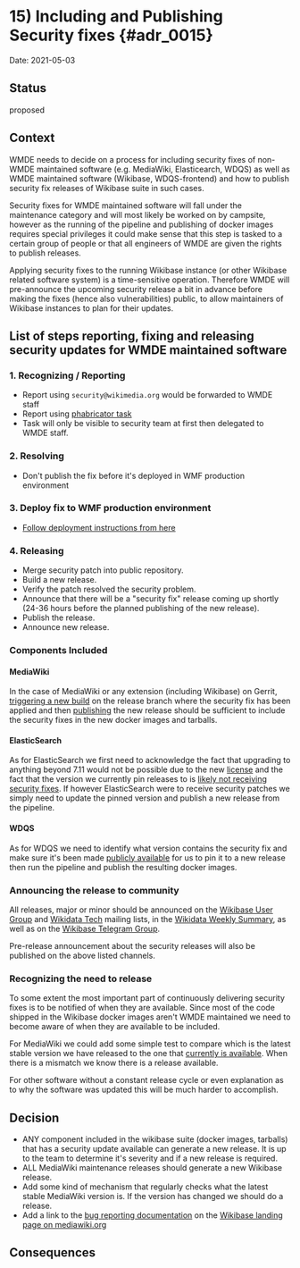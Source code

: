 # 15) Including and Publishing Security fixes {#adr_0015}

Date: 2021-05-03

## Status

proposed

## Context

WMDE needs to decide on a process for including security fixes of non-WMDE maintained software (e.g. MediaWiki, Elasticearch, WDQS) as well as WMDE maintained software (Wikibase, WDQS-frontend) and how to publish security fix releases of Wikibase suite in such cases.

Security fixes for WMDE maintained software will fall under the maintenance category and will most likely be worked on by campsite, however as the running of the pipeline and publishing of docker images requires special privileges it could make sense that this step is tasked to a certain group of people or that all engineers of WMDE are given the rights to publish releases.

Applying security fixes to the running Wikibase instance (or other Wikibase related software system) is a time-sensitive operation. Therefore WMDE will pre-announce the upcoming security release a bit in advance before making the fixes (hence also vulnerabilities) public, to allow maintainers of Wikibase instances to plan for their updates.

## List of steps reporting, fixing and releasing security updates for WMDE maintained software

### 1. Recognizing / Reporting

- Report using `security@wikimedia.org` would be forwarded to WMDE staff
- Report using [phabricator task](https://phabricator.wikimedia.org/maniphest/task/edit/form/75/)
- Task will only be visible to security team at first then delegated to WMDE staff.

### 2. Resolving

- Don't publish the fix before it's deployed in WMF production environment

### 3. Deploy fix to WMF production environment

- [Follow deployment instructions from here](https://wikitech.wikimedia.org/wiki/How_to_deploy_code#Creating_a_Security_Patch)

### 4. Releasing

- Merge security patch into public repository.
- Build a new release.
- Verify the patch resolved the security problem.
- Announce that there will be a "security fix" release coming up shortly (24-36 hours before the planned publishing of the new release).
- Publish the release.
- Announce new release.

### Components Included

#### MediaWiki

In the case of MediaWiki or any extension (including Wikibase) on Gerrit, [triggering a new build](../../docs/topics/pipeline.md) on the release branch where the security fix has been applied and then [publishing](../../docs/topics/publishing.md) the new release should be sufficient to include the security fixes in the new docker images and tarballs.

#### ElasticSearch

As for ElasticSearch we first need to acknowledge the fact that upgrading to anything beyond 7.11 would not be possible due to the new [license](https://www.elastic.co/pricing/faq/licensing) and the fact that the version we currently pin releases to is [likely not receiving security fixes](https://www.elastic.co/support/eol). If however ElasticSearch were to receive security patches we simply need to update the pinned version and publish a new release from the pipeline.

#### WDQS

As for WDQS we need to identify what version contains the security fix and make sure it's been made [publicly available](https://archiva.wikimedia.org/repository/releases/org/wikidata/query/rdf/service/) for us to pin it to a new release then run the pipeline and publish the resulting docker images.

### Announcing the release to community

All releases, major or minor should be announced on the [Wikibase User Group](https://lists.wikimedia.org/mailman/listinfo/wikibaseug) and [Wikidata Tech](https://lists.wikimedia.org/mailman/listinfo/wikidata-tech) mailing lists, in the [Wikidata Weekly Summary](https://www.wikidata.org/wiki/Wikidata:Status_updates), as well as on the [Wikibase Telegram Group](https://t.me/joinchat/HGjGexZ9NE7BwpXzMsoDLA).

Pre-release announcement about the security releases will also be published on the above listed channels.

### Recognizing the need to release

To some extent the most important part of continuously delivering security fixes is to be notified of when they are available. Since most of the code shipped in the Wikibase docker images aren't WMDE maintained we need to become aware of when they are available to be included.

For MediaWiki we could add some simple test to compare which is the latest stable version we have released to the one that [currently is available](https://www.mediawiki.org/wiki/Template:MW_stable_release_number). When there is a mismatch we know there is a release available.

For other software without a constant release cycle or even explanation as to why the software was updated this will be much harder to accomplish.

## Decision

- ANY component included in the wikibase suite (docker images, tarballs) that has a security update available can generate a new release. It is up to the team to determine it's severity and if a new release is required.
- ALL MediaWiki maintenance releases should generate a new Wikibase release.
- Add some kind of mechanism that regularly checks what the latest stable MediaWiki version is. If the version has changed we should do a release.
- Add a link to the [bug reporting documentation](https://www.mediawiki.org/wiki/Reporting_security_bugs) on the [Wikibase landing page on mediawiki.org](https://www.mediawiki.org/wiki/Wikibase)

## Consequences
